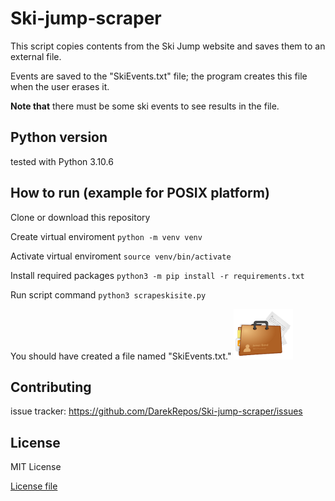 # Ski-jump-scraper

This script copies contents from the Ski Jump website and saves them to an external file.

Events are saved to the "SkiEvents.txt" file; the program creates this file when the user erases it.

**Note that** there must be some ski events to see results in the file.

## Python version
tested with Python 3.10.6

## How to run (example for POSIX platform)
Clone or download this repository

Create virtual enviroment
`python -m venv venv`

Activate virtual enviroment
`source venv/bin/activate`

Install required packages 
`python3 -m pip install -r requirements.txt`

Run script command
`python3 scrapeskisite.py`

You should have created a file named "SkiEvents.txt."
[<img src="examples/examples.png">](http://example.com/)

## Contributing
issue tracker: https://github.com/DarekRepos/Ski-jump-scraper/issues

## License
MIT License

[License file](https://github.com/DarekRepos/Ski-jump-scraper/blob/master/LICENSE)
